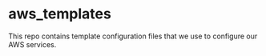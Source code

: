aws_templates
=============

This repo contains template configuration files that we use to configure our AWS services.
